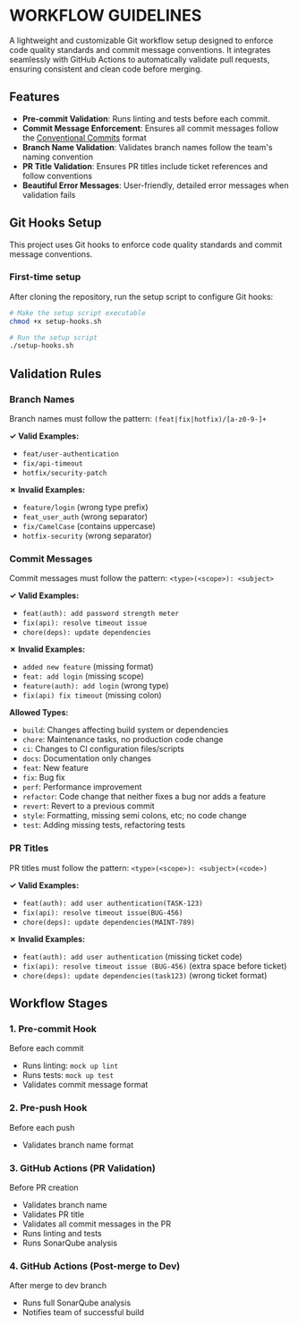 # WORKFLOW GUIDELINES

A lightweight and customizable Git workflow setup designed to enforce code quality standards and commit message conventions.
It integrates seamlessly with GitHub Actions to automatically validate pull requests, ensuring consistent and clean code before merging.

## Features

- **Pre-commit Validation**: Runs linting and tests before each commit.
- **Commit Message Enforcement**: Ensures all commit messages follow the [Conventional Commits](https://www.conventionalcommits.org/) format
- **Branch Name Validation**: Validates branch names follow the team's naming convention
- **PR Title Validation**: Ensures PR titles include ticket references and follow conventions
- **Beautiful Error Messages**: User-friendly, detailed error messages when validation fails

## Git Hooks Setup

This project uses Git hooks to enforce code quality standards and commit message conventions.

### First-time setup

After cloning the repository, run the setup script to configure Git hooks:

```bash
# Make the setup script executable
chmod +x setup-hooks.sh

# Run the setup script
./setup-hooks.sh
```

## Validation Rules

### Branch Names

Branch names must follow the pattern: `(feat|fix|hotfix)/[a-z0-9-]+`

**✓ Valid Examples:**

- `feat/user-authentication`
- `fix/api-timeout`
- `hotfix/security-patch`

**✗ Invalid Examples:**

- `feature/login` (wrong type prefix)
- `feat_user_auth` (wrong separator)
- `fix/CamelCase` (contains uppercase)
- `hotfix-security` (wrong separator)

### Commit Messages

Commit messages must follow the pattern: `<type>(<scope>): <subject>`

**✓ Valid Examples:**

- `feat(auth): add password strength meter`
- `fix(api): resolve timeout issue`
- `chore(deps): update dependencies`

**✗ Invalid Examples:**

- `added new feature` (missing format)
- `feat: add login` (missing scope)
- `feature(auth): add login` (wrong type)
- `fix(api) fix timeout` (missing colon)

**Allowed Types:**

- `build`: Changes affecting build system or dependencies
- `chore`: Maintenance tasks, no production code change
- `ci`: Changes to CI configuration files/scripts
- `docs`: Documentation only changes
- `feat`: New feature
- `fix`: Bug fix
- `perf`: Performance improvement
- `refactor`: Code change that neither fixes a bug nor adds a feature
- `revert`: Revert to a previous commit
- `style`: Formatting, missing semi colons, etc; no code change
- `test`: Adding missing tests, refactoring tests

### PR Titles

PR titles must follow the pattern: `<type>(<scope>): <subject>(<code>)`

**✓ Valid Examples:**

- `feat(auth): add user authentication(TASK-123)`
- `fix(api): resolve timeout issue(BUG-456)`
- `chore(deps): update dependencies(MAINT-789)`

**✗ Invalid Examples:**

- `feat(auth): add user authentication` (missing ticket code)
- `fix(api): resolve timeout issue (BUG-456)` (extra space before ticket)
- `chore(deps): update dependencies(task123)` (wrong ticket format)

## Workflow Stages

### 1. Pre-commit Hook

Before each commit

- Runs linting: `mock up lint`
- Runs tests: `mock up test`
- Validates commit message format

### 2. Pre-push Hook

Before each push

- Validates branch name format

### 3. GitHub Actions (PR Validation)

Before PR creation

- Validates branch name
- Validates PR title
- Validates all commit messages in the PR
- Runs linting and tests
- Runs SonarQube analysis

### 4. GitHub Actions (Post-merge to Dev)

After merge to dev branch

- Runs full SonarQube analysis
- Notifies team of successful build

```

```
